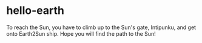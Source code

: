 # hello-earth

To reach the Sun, you have to climb up to the Sun's gate, Intipunku, and get onto Earth2Sun ship.
Hope you will find the path to the Sun!
